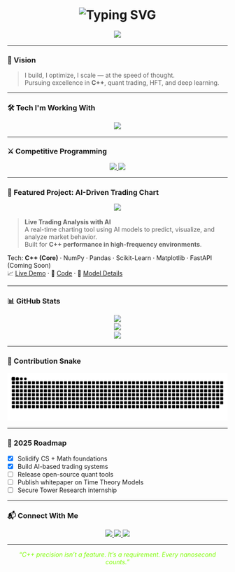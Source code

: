 <h1 align="center">
  <img src="https://readme-typing-svg.demolab.com?font=Fira+Code&size=40&duration=3000&pause=100&color=7CFC00&center=true&vCenter=true&width=900&lines=Hi,+I'm+Ujjwal+Deep;C++%20%7C%20Quant+%7C+AI+Engineer;Building+High-Frequency+Trading+Systems;Speed+%2B+Math+%2B+Code+%3D+Precision" alt="Typing SVG"/>
</h1>

<p align="center">
  <img src="https://media.giphy.com/media/l0MYt5jPR6QX5pnqM/giphy.gif" width="400" />
</p>

---

### 🧭 Vision

> I build, I optimize, I scale — at the speed of thought.  
> Pursuing excellence in **C++**, quant trading, HFT, and deep learning.

---

### 🛠 Tech I'm Working With

<p align="center">
  <img src="https://skillicons.dev/icons?i=cpp,git,github,bash,vscode,mongodb,redis&theme=dark" />
</p>

---

### ⚔️ Competitive Programming

<p align="center">
  <a href="https://leetcode.com/ujjwaldeep_7777">
    <img src="https://leet-card.vercel.app/?username=ujjwaldeep_7777&theme=dark&border=1" />
  </a>
  <a href="https://codeforces.com/profile/ujjwaldeep_77">
    <img src="https://img.shields.io/badge/Codeforces-1F8ACB?style=for-the-badge&logo=codeforces&logoColor=white" />
  </a>
</p>

---

### 🧪 Featured Project: AI-Driven Trading Chart

<p align="center">
  <img src="https://files.oaiusercontent.com/file-XP5oYHccWJNjfnvBAUJ8Cd6N?se=2025-06-27T18%3A08%3A17Z&sp=r&sv=2021-08-06&sr=b&rscd=inline&rsct=image/png&sig=XXXX" width="700" />
</p>

> **Live Trading Analysis with AI**  
> A real-time charting tool using AI models to predict, visualize, and analyze market behavior.  
> Built for **C++ performance in high-frequency environments**.

Tech: **C++ (Core)** · NumPy · Pandas · Scikit-Learn · Matplotlib · FastAPI (Coming Soon)  
📈 [Live Demo](#) · 🧠 [Code](#) · 🧪 [Model Details](#)

---

### 📊 GitHub Stats

<p align="center">
  <img src="https://github-readme-stats.vercel.app/api?username=ujjwal77771&show_icons=true&theme=radical&hide_border=true&count_private=true" />
  <br />
  <img src="https://github-readme-streak-stats.herokuapp.com/?user=ujjwal77771&theme=radical&hide_border=true" />
  <br />
  <img src="https://github-readme-stats.vercel.app/api/top-langs/?username=ujjwal77771&layout=compact&theme=radical&hide_border=true" />
</p>

---

### 🐍 Contribution Snake

<p align="center">
  <img src="https://raw.githubusercontent.com/platane/snk/output/github-contribution-grid-snake-dark.svg" />
</p>

---

### 🎯 2025 Roadmap

- [x] Solidify CS + Math foundations  
- [x] Build AI-based trading systems  
- [ ] Release open-source quant tools  
- [ ] Publish whitepaper on Time Theory Models  
- [ ] Secure Tower Research internship  

---

### 📬 Connect With Me

<p align="center">
  <a href="https://linkedin.com/in/ujjwal-deep-b8914024b">
    <img src="https://img.shields.io/badge/LinkedIn-0077B5?style=for-the-badge&logo=linkedin&logoColor=white" />
  </a>
  <a href="mailto:ujjwaldeep77771@gmail.com">
    <img src="https://img.shields.io/badge/Gmail-D14836?style=for-the-badge&logo=gmail&logoColor=white" />
  </a>
  <a href="https://github.com/ujjwal77771">
    <img src="https://img.shields.io/badge/GitHub-100000?style=for-the-badge&logo=github&logoColor=white" />
  </a>
</p>

---

<p align="center"><i style="color:#7CFC00">“C++ precision isn’t a feature. It’s a requirement. Every nanosecond counts.”</i></p>

